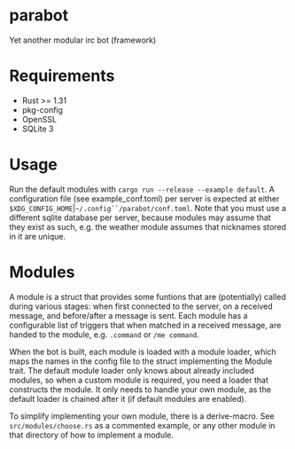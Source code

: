 # parabot
Yet another modular irc bot (framework)

# Requirements
- Rust >= 1.31
- pkg-config
- OpenSSL
- SQLite 3

# Usage
Run the default modules with `cargo run --release --example default`. A configuration file (see example\_conf.toml) per server is expected at either `$XDG_CONFIG_HOME`|`~/.config``/parabot/conf.toml`. Note that you must use a different sqlite database per server, because modules may assume that they exist as such, e.g. the weather module assumes that nicknames stored in it are unique.

# Modules
A module is a struct that provides some funtions that are (potentially) called during various stages: when first connected to the server, on a received message, and before/after a message is sent. Each module has a configurable list of triggers that when matched in a received message, are handed to the module, e.g. `.command` or `/me command`.

When the bot is built, each module is loaded with a module loader, which maps the names in the config file to the struct implementing the Module trait. The default module loader only knows about already included modules, so when a custom module is required, you need a loader that constructs the module. It only needs to handle your own module, as the default loader is chained after it (if default modules are enabled).

To simplify implementing your own module, there is a derive-macro. See `src/modules/choose.rs` as a commented example, or any other module in that directory of how to implement a module.
